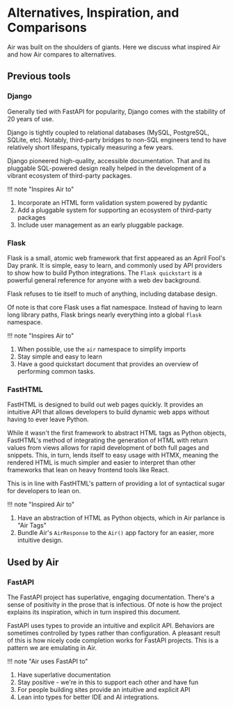 # Alternatives, Inspiration, and Comparisons

Air was built on the shoulders of giants. Here we discuss what inspired Air and how Air compares to alternatives.

## Previous tools

### Django

Generally tied with FastAPI for popularity, Django comes with the stability of 20 years of use. 

Django is tightly coupled to relational databases (MySQL, PostgreSQL, SQLite, etc). Notably, third-party bridges to non-SQL engineers tend to have relatively short lifespans, typically measuring a few years.

Django pioneered high-quality, accessible documentation. That and its pluggable SQL-powered design really helped in the development of a vibrant ecosystem of third-party packages.

!!! note "Inspires Air to"

 1. Incorporate an HTML form validation system powered by pydantic
 2. Add a pluggable system for supporting an ecosystem of third-party packages
 3. Include user management as an early pluggable package.

### Flask

Flask is a small, atomic web framework that first appeared as an April Fool's Day prank. It is simple, easy to learn, and commonly used by API providers to show how to build Python integrations. The `Flask quickstart` is a powerful general reference for anyone with a web dev background.

Flask refuses to tie itself to much of anything, including database design. 

Of note is that core Flask uses a flat namespace. Instead of having to learn long library paths, Flask brings nearly everything into a global `flask` namespace.

!!! note "Inspires Air to"

 1. When possible, use the `air` namespace to simplify imports
 2. Stay simple and easy to learn
 3. Have a good quickstart document that provides an overview of performing common tasks.



### FastHTML

FastHTML is designed to build out web pages quickly. It provides an intuitive API that allows developers to build dynamic web apps without having to ever leave Python. 

While it wasn't the first framework to abstract HTML tags as Python objects, FastHTML's method of integrating the generation of HTML with return values from views allows for rapid development of both full pages and snippets. This, in turn, lends itself to easy usage with HTMX, meaning the rendered HTML is much simpler and easier to interpret than other frameworks that lean on heavy frontend tools like React.

This is in line with FastHTML's pattern of providing a lot of syntactical sugar for developers to lean on.

!!! note "Inspired Air to"

 1. Have an abstraction of HTML as Python objects, which in Air parlance is "Air Tags"
 2. Bundle Air's `AirResponse` to the `Air()` app factory for an easier, more intuitive design.


## Used by Air

### FastAPI

The FastAPI project has superlative, engaging documentation. There's a sense of positivity in the prose that is infectious. Of note is how the project explains its inspiration, which in turn inspired this document.

FastAPI uses types to provide an intuitive and explicit API. Behaviors are sometimes controlled by types rather than configuration. A pleasant result of this is how nicely code completion works for FastAPI projects. This is a pattern we are emulating in Air.

!!! note "Air uses FastAPI to"

 1. Have superlative documentation
 2. Stay positive - we're in this to support each other and have fun    
 3. For people building sites provide an intuitive and explicit API
 4. Lean into types for better IDE and AI integrations.
